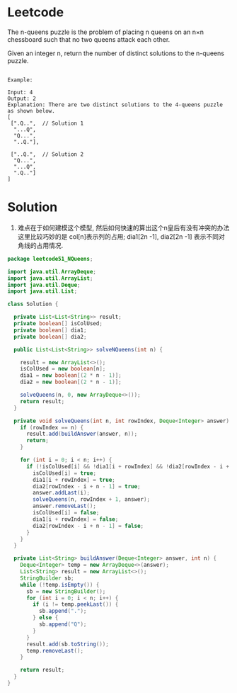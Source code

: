 # Leetcode

The n-queens puzzle is the problem of placing n queens on an n×n chessboard such that no two queens attack each other.

Given an integer n, return the number of distinct solutions to the n-queens puzzle.

```

Example:

Input: 4
Output: 2
Explanation: There are two distinct solutions to the 4-queens puzzle as shown below.
[
 [".Q..",  // Solution 1
  "...Q",
  "Q...",
  "..Q."],

 ["..Q.",  // Solution 2
  "Q...",
  "...Q",
  ".Q.."]
]
```


# Solution

1. 难点在于如何建模这个模型, 然后如何快速的算出这个n皇后有没有冲突的办法
这里比较巧妙的是
col[n]表示列的占用;
dia1[2n -1], dia2[2n -1] 表示不同对角线的占用情况.


```java
package leetcode51_NQueens;

import java.util.ArrayDeque;
import java.util.ArrayList;
import java.util.Deque;
import java.util.List;

class Solution {

  private List<List<String>> result;
  private boolean[] isColUsed;
  private boolean[] dia1;
  private boolean[] dia2;

  public List<List<String>> solveNQueens(int n) {

    result = new ArrayList<>();
    isColUsed = new boolean[n];
    dia1 = new boolean[(2 * n - 1)];
    dia2 = new boolean[(2 * n - 1)];

    solveQueens(n, 0, new ArrayDeque<>());
    return result;
  }

  private void solveQueens(int n, int rowIndex, Deque<Integer> answer) {
    if (rowIndex == n) {
      result.add(buildAnswer(answer, n));
      return;
    }

    for (int i = 0; i < n; i++) {
      if (!isColUsed[i] && !dia1[i + rowIndex] && !dia2[rowIndex - i + n - 1]) {
        isColUsed[i] = true;
        dia1[i + rowIndex] = true;
        dia2[rowIndex - i + n - 1] = true;
        answer.addLast(i);
        solveQueens(n, rowIndex + 1, answer);
        answer.removeLast();
        isColUsed[i] = false;
        dia1[i + rowIndex] = false;
        dia2[rowIndex - i + n - 1] = false;
      }
    }
  }

  private List<String> buildAnswer(Deque<Integer> answer, int n) {
    Deque<Integer> temp = new ArrayDeque<>(answer);
    List<String> result = new ArrayList<>();
    StringBuilder sb;
    while (!temp.isEmpty()) {
      sb = new StringBuilder();
      for (int i = 0; i < n; i++) {
        if (i != temp.peekLast()) {
          sb.append(".");
        } else {
          sb.append("Q");
        }
      }
      result.add(sb.toString());
      temp.removeLast();
    }

    return result;
  }
}

```
